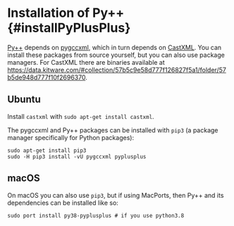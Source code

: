 # Installation of Py++ {#installPyPlusPlus}

[Py++](https://github.com/ompl/pyplusplus) depends on [pygccxml](https://github.com/gccxml/pygccxml), which in turn depends on [CastXML](https://github.com/CastXML/CastXML). You can install these packages from source yourself, but you can also use package managers. For CastXML there are binaries available at <https://data.kitware.com/#collection/57b5c9e58d777f126827f5a1/folder/57b5de948d777f10f2696370>.

## Ubuntu

Install `castxml` with `sudo apt-get install castxml`.

The pygccxml and Py++ packages can be installed with `pip3` (a package manager specifically for Python packages):

    sudo apt-get install pip3
    sudo -H pip3 install -vU pygccxml pyplusplus

## macOS

On macOS you can also use `pip3`, but if using MacPorts, then Py++ and its dependencies can be installed like so:

    sudo port install py38-pyplusplus # if you use python3.8
